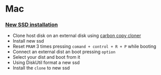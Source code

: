 # Mac

### [New SSD installation](https://www.youtube.com/watch?v=HHwKLr_uvJc&t=612s)
  * Clone host disk on an external disk using [carbon copy cloner](https://bombich.com/)  
  * Install new ssd  
  * Reset `PRAM` 3 times pressing `comand + control + R + P` while booting  
  * Connect an external dist an boot pressing `option`  
  * Select your dist and boot from it  
  * Using DiskUtil format a new ssd
  * Install the `clone` to new ssd   


